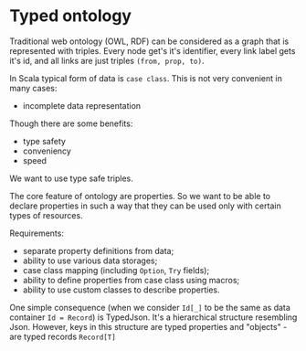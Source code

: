 Typed ontology
==============

Traditional web ontology (OWL, RDF) can be considered as a graph 
that is represented with triples. Every node get's it's identifier, 
every link label gets it's id, and all links are just triples `(from, prop, to)`.

In Scala typical form of data is `case class`. This is not very convenient in many cases:

- incomplete data representation

Though there are some benefits:

- type safety
- conveniency
- speed

We want to use type safe triples. 

The core feature of ontology are properties. So we want to be able to declare properties in such a way
that they can be used only with certain types of resources. 

Requirements:

- separate property definitions from data;
- ability to use various data storages;
- case class mapping (including `Option`, `Try` fields);
- ability to define properties from case class using macros;
- ability to use custom classes to describe properties.

One simple consequence (when we consider `Id[_]` to be the same as data container `Id = Record`) is TypedJson.
It's a hierarchical structure resembling Json. However, keys in this structure are typed
properties and "objects" - are typed records `Record[T]`